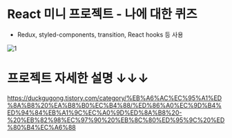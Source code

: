 # React 미니 프로젝트 - 나에 대한 퀴즈

- Redux, styled-components, transition, React hooks 등 사용

![1](https://user-images.githubusercontent.com/55455103/131444497-4b643f7d-4dba-4188-a001-68a359ab0731.gif)

# 프로젝트 자세한 설명 ↓↓↓

https://duckgugong.tistory.com/category/%EB%A6%AC%EC%95%A1%ED%8A%B8%20%EA%B8%B0%EC%B4%88/%ED%86%A0%EC%9D%B4%ED%94%84%EB%A1%9C%EC%A0%9D%ED%8A%B8%20-%20%EB%82%98%EC%97%90%20%EB%8C%80%ED%95%9C%20%ED%80%B4%EC%A6%88
